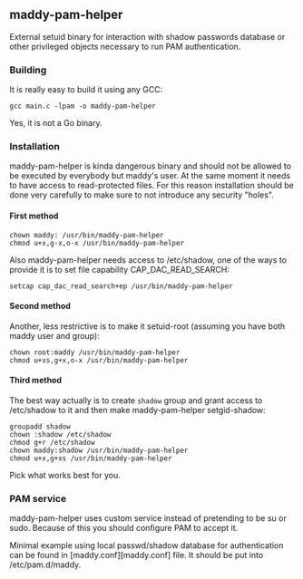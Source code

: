 ## maddy-pam-helper

External setuid binary for interaction with shadow passwords database or other
privileged objects necessary to run PAM authentication.

### Building

It is really easy to build it using any GCC:
```
gcc main.c -lpam -o maddy-pam-helper
```

Yes, it is not a Go binary.


### Installation

maddy-pam-helper is kinda dangerous binary and should not be allowed to be
executed by everybody but maddy's user. At the same moment it needs to have
access to read-protected files. For this reason installation should be done
very carefully to make sure to not introduce any security "holes".

#### First method

```shell
chown maddy: /usr/bin/maddy-pam-helper
chmod u+x,g-x,o-x /usr/bin/maddy-pam-helper
```

Also maddy-pam-helper needs access to /etc/shadow, one of the ways to provide
it is to set file capability CAP_DAC_READ_SEARCH:
```
setcap cap_dac_read_search+ep /usr/bin/maddy-pam-helper
```

#### Second method

Another, less restrictive is to make it setuid-root (assuming you have both maddy user and group):
```
chown root:maddy /usr/bin/maddy-pam-helper
chmod u+xs,g+x,o-x /usr/bin/maddy-pam-helper
```

#### Third method

The best way actually is to create `shadow` group and grant access to
/etc/shadow to it and then make maddy-pam-helper setgid-shadow:
```
groupadd shadow
chown :shadow /etc/shadow
chmod g+r /etc/shadow
chown maddy:shadow /usr/bin/maddy-pam-helper
chmod u+x,g+xs /usr/bin/maddy-pam-helper
```

Pick what works best for you.

### PAM service

maddy-pam-helper uses custom service instead of pretending to be su or sudo.
Because of this you should configure PAM to accept it.

Minimal example using local passwd/shadow database for authentication can be
found in [maddy.conf][maddy.conf] file.
It should be put into /etc/pam.d/maddy.
